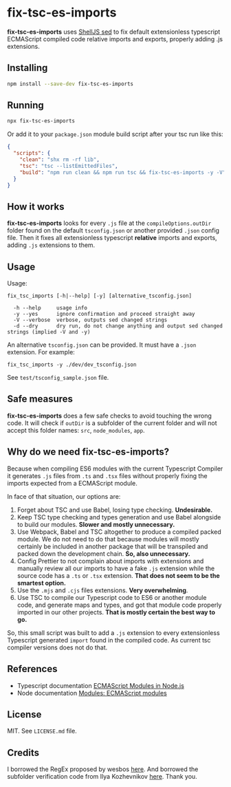 # fix-tsc-es-imports

**fix-tsc-es-imports** uses [ShellJS sed](https://github.com/shelljs/shelljs#sedoptions-search_regex-replacement-file--file-) to fix default extensionless typescript ECMAScript compiled code relative imports and exports, properly adding .js extensions.

## Installing

```sh
npm install --save-dev fix-tsc-es-imports
```

## Running

```sh
npx fix-tsc-es-imports
```

Or add it to your `package.json` module build script after your tsc run like this:

```json
{
  "scripts": {
    "clean": "shx rm -rf lib",
    "tsc": "tsc --listEmittedFiles",
    "build": "npm run clean && npm run tsc && fix-tsc-es-imports -y -V"
  }
}
```

## How it works

**fix-tsc-es-imports** looks for every `.js` file at the `compileOptions.outDir` folder found on the default `tsconfig.json` or another provided `.json` config file. Then it fixes all extensionless typescript **relative** imports and exports, adding `.js` extensions to them.

## Usage

Usage:

```script
fix_tsc_imports [-h|--help] [-y] [alternative_tsconfig.json]

  -h --help     usage info
  -y --yes      ignore confirmation and proceed straight away
  -V --verbose  verbose, outputs sed changed strings
  -d --dry      dry run, do not change anything and output sed changed strings (implied -V and -y)
```

An alternative `tsconfig.json` can be provided. It must have a `.json` extension. For example:

`fix_tsc_imports -y ./dev/dev_tsconfig.json`

See `test/tsconfig_sample.json` file.

## Safe measures

**fix-tsc-es-imports** does a few safe checks to avoid touching the wrong code. It will check if `outDir` is a subfolder of the current folder and will not accept this folder names: `src`, `node_modules`, `app`.

## Why do we need fix-tsc-es-imports?

Because when compiling ES6 modules with the current Typescript Compiler it generates `.js` files from `.ts` and `.tsx` files without properly fixing the imports expected from a ECMAScript module.

In face of that situation, our options are:

1. Forget about TSC and use Babel, losing type checking. **Undesirable.**
2. Keep TSC type checking and types generation and use Babel alongside to build our modules. **Slower and mostly unnecessary.**
3. Use Webpack, Babel and TSC altogether to produce a compiled packed module. We do not need to do that because modules will mostly certainly be included in another package that will be transpiled and packed down the development chain. **So, also unnecessary.**
4. Config Prettier to not complain about imports with extensions and manually review all our imports to have a fake `.js` extension while the source code has a `.ts` or `.tsx` extension. **That does not seem to be the smartest option.**
5. Use the `.mjs` and `.cjs` files extensions. **Very overwhelming**.
6. Use TSC to compile our Typescript code to ES6 or another module code, and generate maps and types, and got that module code properly imported in our other projects. **That is mostly certain the best way to go.**

So, this small script was built to add a `.js` extension to every extensionless Typescript generated `import` found in the compiled code. As current tsc compiler versions does not do that.

## References

- Typescript documentation [ECMAScript Modules in Node.js](https://www.typescriptlang.org/docs/handbook/esm-node.html)
- Node documentation [Modules: ECMAScript modules](https://nodejs.org/api/esm.html#modules-ecmascript-modules)

## License

MIT. See `LICENSE.md` file.

## Credits

I borrowed the RegEx proposed by wesbos [here](https://stackoverflow.com/questions/62619058/appending-js-extension-on-relative-import-statements-during-typescript-compilat/73075563#73075563). And borrowed the subfolder verification code from Ilya Kozhevnikov [here](https://stackoverflow.com/questions/37521893/determine-if-a-path-is-subdirectory-of-another-in-node-js). Thank you.
